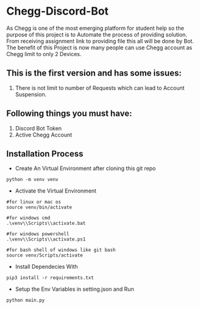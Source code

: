 # Chegg-Discord-Bot
As Chegg is one of the most emerging platform for student help so the purpose of this project is to Automate the process of providing solution. From receiving assignment link to providing file this all will be done by Bot. The benefit of this Project is now many people can use Chegg account as Chegg limit to only 2 Devices.

## This is the first version and has some issues:

1. There is not limit to number of Requests which can lead to Account Suspension.

## Following things you must have:

1. Discord Bot Token
2. Active Chegg Account

## Installation Process

- Create An Virtual Environment after cloning this git repo
```python3
python -m venv venv
```
- Activate the Virtual Environment
```python3
#for linux or mac os
source venv/bin/activate

#for windows cmd
.\venv\\Scripts\\activate.bat

#for windows powershell
.\venv\\Scripts\\activate.ps1

#for bash shell of windows like git bash
source venv/Scripts/activate
```

- Install Dependecies With
```python3
pip3 install -r requirements.txt
```

- Setup the Env Variables in setting.json and Run
```bash
python main.py
```
